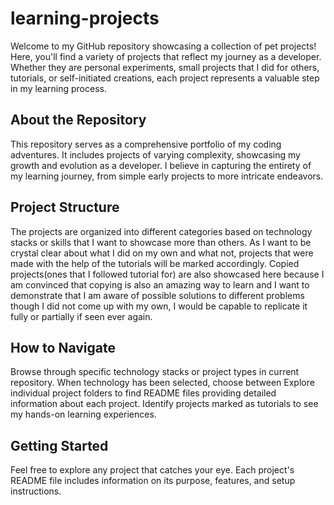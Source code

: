 # learning-projects

Welcome to my GitHub repository showcasing a collection of pet projects! Here, you'll find a variety of projects that reflect my journey as a developer. Whether they are personal experiments, small projects that I did for others, tutorials, or self-initiated creations, each project represents a valuable step in my learning process.

## About the Repository
This repository serves as a comprehensive portfolio of my coding adventures. It includes projects of varying complexity, showcasing my growth and evolution as a developer. I believe in capturing the entirety of my learning journey, from simple early projects to more intricate endeavors.

## Project Structure
The projects are organized into different categories based on technology stacks or skills that I want to showcase more than others. As I want to be crystal clear about what I did on my own and what not, projects that were made with the help of the tutorials will be marked accordingly. Copied projects(ones that I followed tutorial for) are also showcased here because I am convinced that copying is also an amazing way to learn and I want to demonstrate that I am aware of possible solutions to different problems though I did not come up with my own, I would be capable to replicate it fully or partially if seen ever again.

## How to Navigate
Browse through specific technology stacks or project types in current repository.
When technology has been selected, choose between 
Explore individual project folders to find README files providing detailed information about each project.
Identify projects marked as tutorials to see my hands-on learning experiences.

## Getting Started
Feel free to explore any project that catches your eye. Each project's README file includes information on its purpose, features, and setup instructions. 
